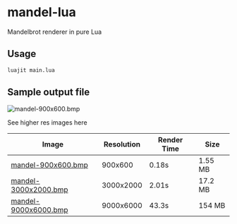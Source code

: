 # mandel-lua
Mandelbrot renderer in pure Lua

## Usage

```bash
luajit main.lua
```

## Sample output file

![mandel-900x600.bmp](./docs/images/mandel-900x600.bmp)

See higher res images here

| Image | Resolution | Render Time | Size |
| --- | --- | --- | --- |
| [mandel-900x600.bmp](https://github.com/InDieTasten/mandel-lua/raw/main/docs/images/mandel-900x600.bmp) | 900x600 | 0.18s | 1.55 MB |
| [mandel-3000x2000.bmp](https://github.com/InDieTasten/mandel-lua/raw/main/docs/images/mandel-3000x2000.bmp) | 3000x2000 | 2.01s | 17.2 MB |
| [mandel-9000x6000.bmp](https://github.com/InDieTasten/mandel-lua/raw/main/docs/images/mandel-9000x6000.bmp) | 9000x6000 | 43.3s | 154 MB |

